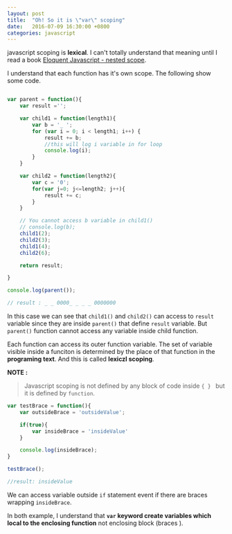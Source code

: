 ```yaml
---
layout: post
title:  "Oh! So it is \"var\" scoping"
date:   2016-07-09 16:30:00 +0800
categories: javascript
---
```

javascript scoping is **lexical**. I can't totally understand that meaning until I read a book [Eloquent Javascript - nested scope](http://eloquentjavascript.net/03_functions.html#h_c/Ms2Ed/N0).

I understand that each function has it's own scope. The following show some code.

``` javascript

var parent = function(){
    var result ='';

    var child1 = function(length1){
        var b = '_ ';
        for (var i = 0; i < length1; i++) {
            result += b;
            //this will log i variable in for loop
            console.log(i);
        }
    }

    var child2 = function(length2){
        var c = '0';
        for(var j=0; j<=length2; j++){
            result += c;
        }
    }

    // You cannot access b variable in child1()
    // console.log(b);
    child1(2);
    child2(3);
    child1(4);
    child2(6);

    return result;

}

console.log(parent());

// result : _ _ 0000_ _ _ _ 0000000

```


In this case we can see that `child1()` and `child2()` can access to `result` variable since they are inside `parent()` that define `result` variable.
But `parent()` function cannot access any variable inside child function.

Each function can access its outer function variable. The set of variable visible inside a funciton is determined by the place of that function in the **programing text**. And this is called **lexiczl scoping**.

**NOTE :**

> Javascript scoping is not defined by any block of code inside `{ } ` but it is defined by `function`.

``` javascript
var testBrace = function(){
    var outsideBrace = 'outsideValue';

    if(true){
        var insideBrace = 'insideValue'
    }

    console.log(insideBrace);
}

testBrace();

//result: insideValue

```

We can access variable outside `if` statement event if there are braces wrapping `insideBrace`.

In both example, I understand that **`var` keyword create variables which local to the enclosing function** not enclosing block (braces ).
